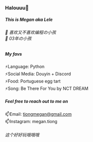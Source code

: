 
<!--
**lelemegan/lelemegan** is a ✨ _special_ ✨ repository because its `README.md` (this file) appears on your GitHub profile.

Here are some ideas to get you started:

- 🔭 I’m currently working on ...
- 🌱 I’m currently learning ...
- 👯 I’m looking to collaborate on ...
- 🤔 I’m looking for help with ...
- 💬 Ask me about ...
- 📫 How to reach me: ...
- 😄 Pronouns: ...
- ⚡ Fun fact: ...
-->

### Halouuu👋
##### This is Megan aka Lele
###### 🍦 喜欢又不喜欢编程の小孩</br>🍦 03年の小孩


##### My favs
⚡Language: Python\
⚡Social Media: Douyin + Discord\
⚡Food: Portuguese egg tart\
⚡Song: Be There For You by NCT DREAM


##### Feel free to reach out to me on
📫Email: tiongmegan@gmail.com\
📫Instagram: megan.tiong


###### 这个好好玩哦哦哦
